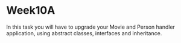 # Week10A
In this task you will have to upgrade your Movie and Person handler application, using abstract classes, interfaces and inheritance.
